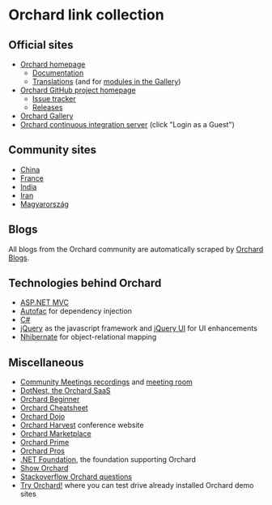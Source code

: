 # Orchard link collection



## Official sites

- [Orchard homepage](http://orchardproject.net/)
	- [Documentation](http://docs.orchardproject.net/)
	- [Translations](https://crowdin.com/project/orchard-cms) (and for [modules in the Gallery](https://crowdin.com/project/orchard-cms-gallery))
- [Orchard GitHub project homepage ](https://github.com/OrchardCMS/Orchard)
	-  [Issue tracker](https://github.com/OrchardCMS/Orchard/issues)
	-  [Releases](https://github.com/OrchardCMS/Orchard/releases)
- [Orchard Gallery](http://gallery.orchardproject.net/)
- [Orchard continuous integration server](http://teamcity.codebetter.com/project.html?projectId=project143) (click "Login as a Guest")


## Community sites

- [China](http://www.orchardch.com/)
- [France](http://orchardproject.fr/)
- [India](http://www.orchardproject.net.in/)
- [Iran](http://orchardpro.ir/)
- [Magyarország](http://orchardproject.hu/)


## Blogs

All blogs from the Orchard community are automatically scraped by [Orchard Blogs](https://orchardblogs.dotnest.com/).


## Technologies behind Orchard

- [ASP.NET MVC](http://www.asp.net/mvc)
- [Autofac](http://code.google.com/p/autofac/) for dependency injection
- [C#](http://msdn.microsoft.com/en-us/library/67ef8sbd.aspx)
- [jQuery](http://jquery.com/) as the javascript framework and [jQuery UI](http://jqueryui.com/) for UI enhancements
- [Nhibernate](http://nhforge.org/) for object-relational mapping


## Miscellaneous

- [Community Meetings recordings](https://www.youtube.com/playlist?list=PLuskKJW0FhJfOAN3dL0Y0KBMdG1pKESVn) and [meeting room](http://orchardproject.net/meeting)
- [DotNest, the Orchard SaaS](http://dotnest.com/)
- [Orchard Beginner](http://orchardbeginner.com/)
- [Orchard Cheatsheet](http://sebastienros.github.io/CheatSheet/)
- [Orchard Dojo](http://orcharddojo.net/)
- [Orchard Harvest](http://orchardharvest.org/) conference website
- [Orchard Marketplace](http://www.orchardmarket.net/)
- [Orchard Prime](http://www.orchardprime.com/)
- [Orchard Pros](http://orchardpros.net/)
- [.NET Foundation](http://www.dotnetfoundation.org/), the foundation supporting Orchard
- [Show Orchard](http://www.showorchard.com/)
- [Stackoverflow Orchard questions](http://stackoverflow.com/questions/tagged/orchardcms)
- [Try Orchard!](http://tryorchard.net/) where you can test drive already installed Orchard demo sites